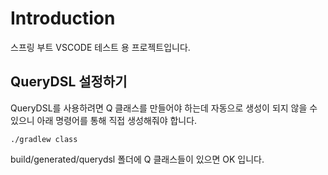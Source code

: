 # Introduction

스프링 부트 VSCODE 테스트 용 프로젝트입니다.

## QueryDSL 설정하기

QueryDSL를 사용하려면 Q 클래스를 만들어야 하는데 자동으로 생성이 되지 않을 수 있으니 아래 명령어를 통해 직접 생성해줘야 합니다.

```
./gradlew class
```

build/generated/querydsl 폴더에 Q 클래스들이 있으면 OK 입니다.
